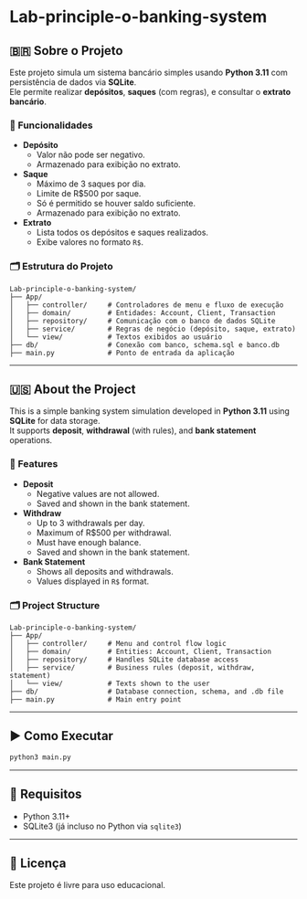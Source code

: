 # Lab-principle-o-banking-system

## 🇧🇷 Sobre o Projeto

Este projeto simula um sistema bancário simples usando **Python 3.11** com persistência de dados via **SQLite**.  
Ele permite realizar **depósitos**, **saques** (com regras), e consultar o **extrato bancário**.

### 📌 Funcionalidades

- **Depósito**
  - Valor não pode ser negativo.
  - Armazenado para exibição no extrato.
- **Saque**
  - Máximo de 3 saques por dia.
  - Limite de R$500 por saque.
  - Só é permitido se houver saldo suficiente.
  - Armazenado para exibição no extrato.
- **Extrato**
  - Lista todos os depósitos e saques realizados.
  - Exibe valores no formato `R$`.

### 🗂️ Estrutura do Projeto

```
Lab-principle-o-banking-system/
├── App/
│   ├── controller/     # Controladores de menu e fluxo de execução
│   ├── domain/         # Entidades: Account, Client, Transaction
│   ├── repository/     # Comunicação com o banco de dados SQLite
│   ├── service/        # Regras de negócio (depósito, saque, extrato)
│   └── view/           # Textos exibidos ao usuário
├── db/                 # Conexão com banco, schema.sql e banco.db
├── main.py             # Ponto de entrada da aplicação
```

---

## 🇺🇸 About the Project

This is a simple banking system simulation developed in **Python 3.11** using **SQLite** for data storage.  
It supports **deposit**, **withdrawal** (with rules), and **bank statement** operations.

### 📌 Features

- **Deposit**
  - Negative values are not allowed.
  - Saved and shown in the bank statement.
- **Withdraw**
  - Up to 3 withdrawals per day.
  - Maximum of R$500 per withdrawal.
  - Must have enough balance.
  - Saved and shown in the bank statement.
- **Bank Statement**
  - Shows all deposits and withdrawals.
  - Values displayed in `R$` format.

### 🗂️ Project Structure

```
Lab-principle-o-banking-system/
├── App/
│   ├── controller/     # Menu and control flow logic
│   ├── domain/         # Entities: Account, Client, Transaction
│   ├── repository/     # Handles SQLite database access
│   ├── service/        # Business rules (deposit, withdraw, statement)
│   └── view/           # Texts shown to the user
├── db/                 # Database connection, schema, and .db file
├── main.py             # Main entry point
```

---

## ▶️ Como Executar

```bash
python3 main.py
```



---

## 📌 Requisitos

- Python 3.11+
- SQLite3 (já incluso no Python via `sqlite3`)

---

## 📄 Licença

Este projeto é livre para uso educacional.
